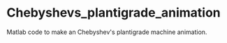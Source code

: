 # Chebyshevs_plantigrade_animation
Matlab code to make an Chebyshev's plantigrade machine animation.

